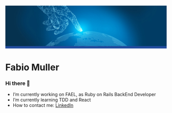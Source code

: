 ![Technology Banner](https://github.com/fabioml10/fabioml10/blob/master/innert-banner-technology.jpg?raw=true)

# Fabio Muller

### Hi there 👋

- I’m currently working on FAEL, as Ruby on Rails BackEnd Developer
- I’m currently learning TDD and React
- How to contact me: [LinkedIn](https://www.linkedin.com/in/fabiomullerdev/)
